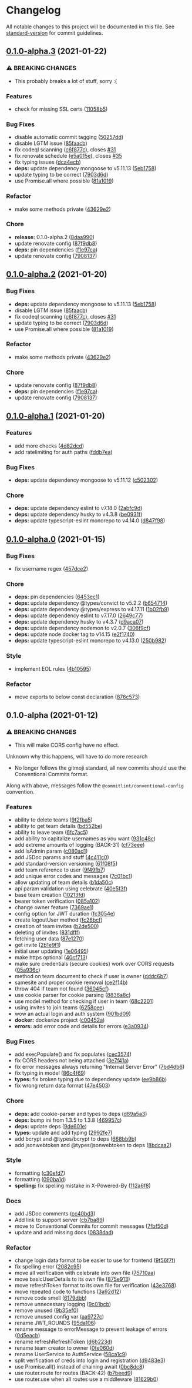 # Changelog

All notable changes to this project will be documented in this file. See [standard-version](https://github.com/conventional-changelog/standard-version) for commit guidelines.

## [0.1.0-alpha.3](https://github.com/CTFNote/backend/compare/v0.1.0-alpha.2...v0.1.0-alpha.3) (2021-01-22)


### ⚠ BREAKING CHANGES

* This probably breaks a lot of stuff, sorry :(

### Features

* check for missing SSL certs ([11058b5](https://github.com/CTFNote/backend/commit/11058b587af5103d92b7ccfff4cc78bbe8c0dc68))


### Bug Fixes

* disable automatic commit tagging ([50257dd](https://github.com/CTFNote/backend/commit/50257ddbbc02047e19d97fa6dc27f3dba6d37f50))
* disable LGTM issue ([85faacb](https://github.com/CTFNote/backend/commit/85faacba52c9a30693918c2e4581886067c43488))
* fix codeql scanning ([c6f877c](https://github.com/CTFNote/backend/commit/c6f877cd95d5a18d331b8bbe5643066d87a849b2)), closes [#31](https://github.com/CTFNote/backend/issues/31)
* fix renovate schedule ([e5a015e](https://github.com/CTFNote/backend/commit/e5a015e911183e2d0d35262b80353e6d7d50a749)), closes [#35](https://github.com/CTFNote/backend/issues/35)
* fix typing issues ([dca4ecb](https://github.com/CTFNote/backend/commit/dca4ecb67de05777c8b824755fbeba00b4871cc0))
* **deps:** update dependency mongoose to v5.11.13 ([5eb1758](https://github.com/CTFNote/backend/commit/5eb1758775903ddba9b2d6b87ba5f862b418f2d9))
* update typing to be correct ([7903d6d](https://github.com/CTFNote/backend/commit/7903d6dd24e2051ed20e52987102c58006e9ccbe))
* use Promise.all where possible ([81a1019](https://github.com/CTFNote/backend/commit/81a1019cf878e2b9236109fd857c543415c3987c))


### Refactor

* make some methods private ([43629e2](https://github.com/CTFNote/backend/commit/43629e29a5f8368c06200061d6f58dae6532716a))


### Chore

* **release:** 0.1.0-alpha.2 ([8daa990](https://github.com/CTFNote/backend/commit/8daa990782ad617cf19a964b682f625b8e231241))
* update renovate config ([87f9db8](https://github.com/CTFNote/backend/commit/87f9db8b2b16ea0e8003423ceca27a294173678e))
* **deps:** pin dependencies ([f1e97ca](https://github.com/CTFNote/backend/commit/f1e97ca839a3843bd545a51682335ee37ed6c22d))
* update renovate config ([7908137](https://github.com/CTFNote/backend/commit/790813791adfe27bf93dab26a3c591542e02ce78))

## [0.1.0-alpha.2](https://github.com/CTFNote/backend/compare/v0.1.0-alpha.1...v0.1.0-alpha.2) (2021-01-20)


### Bug Fixes

* **deps:** update dependency mongoose to v5.11.13 ([5eb1758](https://github.com/CTFNote/backend/commit/5eb1758775903ddba9b2d6b87ba5f862b418f2d9))
* disable LGTM issue ([85faacb](https://github.com/CTFNote/backend/commit/85faacba52c9a30693918c2e4581886067c43488))
* fix codeql scanning ([c6f877c](https://github.com/CTFNote/backend/commit/c6f877cd95d5a18d331b8bbe5643066d87a849b2)), closes [#31](https://github.com/CTFNote/backend/issues/31)
* update typing to be correct ([7903d6d](https://github.com/CTFNote/backend/commit/7903d6dd24e2051ed20e52987102c58006e9ccbe))
* use Promise.all where possible ([81a1019](https://github.com/CTFNote/backend/commit/81a1019cf878e2b9236109fd857c543415c3987c))


### Refactor

* make some methods private ([43629e2](https://github.com/CTFNote/backend/commit/43629e29a5f8368c06200061d6f58dae6532716a))


### Chore

* update renovate config ([87f9db8](https://github.com/CTFNote/backend/commit/87f9db8b2b16ea0e8003423ceca27a294173678e))
* **deps:** pin dependencies ([f1e97ca](https://github.com/CTFNote/backend/commit/f1e97ca839a3843bd545a51682335ee37ed6c22d))
* update renovate config ([7908137](https://github.com/CTFNote/backend/commit/790813791adfe27bf93dab26a3c591542e02ce78))

## [0.1.0-alpha.1](https://github.com/CTFNote/backend/compare/v0.1.0-alpha.0...v0.1.0-alpha.1) (2021-01-20)


### Features

* add more checks ([4d82dcd](https://github.com/CTFNote/backend/commit/4d82dcd72f136407031ffc09d6c3b2b5da3ff043))
* add ratelimiting for auth paths ([fddb7ea](https://github.com/CTFNote/backend/commit/fddb7ea3bff013383e08bb5e7e595a8c670b29c6))


### Bug Fixes

* **deps:** update dependency mongoose to v5.11.12 ([c502302](https://github.com/CTFNote/backend/commit/c502302d8d3f19119b93cec16cb4efa4cbbe4000))


### Chore

* **deps:** update dependency eslint to v7.18.0 ([2abfc9d](https://github.com/CTFNote/backend/commit/2abfc9db3a87e3e14f623902889ba1bbb7538ba1))
* **deps:** update dependency husky to v4.3.8 ([be0931f](https://github.com/CTFNote/backend/commit/be0931f7b9d08abe0b48512d2b34d0e40fc7a9fd))
* **deps:** update typescript-eslint monorepo to v4.14.0 ([d847f98](https://github.com/CTFNote/backend/commit/d847f98868451e642fc746df7f055769f0843cd5))

## [0.1.0-alpha.0](https://github.com/CTFNote/backend/compare/v0.1.0-alpha...v0.1.0-alpha.0) (2021-01-15)


### Bug Fixes

* fix username regex ([457dce2](https://github.com/CTFNote/backend/commit/457dce2f4e98adf4dac495a6aba4133b9a861c5a))


### Chore

* **deps:** pin dependencies ([6453ec1](https://github.com/CTFNote/backend/commit/6453ec1f76caf3752d403f248ae3e98329cbf491))
* **deps:** update dependency @types/convict to v5.2.2 ([b654714](https://github.com/CTFNote/backend/commit/b6547145fb19e733bdaa0bf25852c842fff8a9f7))
* **deps:** update dependency @types/express to v4.17.11 ([1b02fb9](https://github.com/CTFNote/backend/commit/1b02fb93b89c0e5db671a334630f65ced9df9d3d))
* **deps:** update dependency eslint to v7.17.0 ([2649c77](https://github.com/CTFNote/backend/commit/2649c7735f9be416e2b1f172cad0d5edac9199e8))
* **deps:** update dependency husky to v4.3.7 ([d9aca07](https://github.com/CTFNote/backend/commit/d9aca076b72f461129183f1147e5d4bbac674a7e))
* **deps:** update dependency nodemon to v2.0.7 ([306f9cf](https://github.com/CTFNote/backend/commit/306f9cf88765199f346678b5a9c8334d1011a63b))
* **deps:** update node docker tag to v14.15 ([e2f1740](https://github.com/CTFNote/backend/commit/e2f1740079f64cb4f29ffb9e1ff66cc85f399617))
* **deps:** update typescript-eslint monorepo to v4.13.0 ([250b982](https://github.com/CTFNote/backend/commit/250b9826ec4bb98954d60c909572173bf249fd90))


### Style

* implement EOL rules ([4b10595](https://github.com/CTFNote/backend/commit/4b105958c0ff56234d2c1f61739d60f1f346c02b))


### Refactor

* move exports to below const declaration ([876c573](https://github.com/CTFNote/backend/commit/876c573b77876d82b9e02fda929e15085f2776de))

## 0.1.0-alpha (2021-01-12)


### ⚠ BREAKING CHANGES

* This will make CORS config have no effect.

Unknown why this happens, will have to do more research
* No longer follows the gitmoji standard, all new commits should use the
Conventional Commits format.

Along with above, messages follow the `@commitlint/conventional-config` convention.

### Features

* ability to delete teams ([9f2fba5](https://github.com/CTFNote/backend/commit/9f2fba5949942c13dd3c61e6a0950dc48b67cb9c))
* ability to get team details ([bd552be](https://github.com/CTFNote/backend/commit/bd552beea4231b51c7737d0c1ad58624e7e6c54f))
* ability to leave team ([6fc7ac5](https://github.com/CTFNote/backend/commit/6fc7ac59410a8742dbee64c91ebc356669f04a3e))
* add ability to capitalize usernames as you want ([931c48c](https://github.com/CTFNote/backend/commit/931c48ce9b02cb823d45e728e14b714346d1ff79))
* add extreme amounts of logging (BACK-31) ([cf73eee](https://github.com/CTFNote/backend/commit/cf73eee1d8e9fbe77ecad402a755d6647af789c4))
* add isAdmin param ([c080ad1](https://github.com/CTFNote/backend/commit/c080ad1cc6c894217ea7719d02aefb490d8d0f07))
* add JSDoc params and stuff ([4c411c0](https://github.com/CTFNote/backend/commit/4c411c05108a1104afd604c6568b5e748880b55f))
* add standard-version versioning ([61f08f5](https://github.com/CTFNote/backend/commit/61f08f5af315e0dd2c25eddc926828d73d27db11))
* add team reference to user ([9f49fb7](https://github.com/CTFNote/backend/commit/9f49fb78bfc64da59382a9b7a7804204f93dfe3b))
* add unique error codes and messages ([7c01bc1](https://github.com/CTFNote/backend/commit/7c01bc187e24b47230cdeae2866352055fd1cf54))
* allow updating of team details ([b1da50c](https://github.com/CTFNote/backend/commit/b1da50c581f6e893bc7e2e7ba395c7da7322ddb3))
* api param validation using celebrate ([40e5f3f](https://github.com/CTFNote/backend/commit/40e5f3f77ab8a32b38de9ba1738afee35858a76a))
* base team creation ([10213fd](https://github.com/CTFNote/backend/commit/10213fd5683b5ce224992325b96f958372f2105e))
* bearer token verification ([085a102](https://github.com/CTFNote/backend/commit/085a1023cd98842dd8e29ab655aba644d5aa4168))
* change owner feature ([7369ae1](https://github.com/CTFNote/backend/commit/7369ae16bc078c9c2e19cd17232b97531579c5a4))
* config option for JWT duration ([fc3054e](https://github.com/CTFNote/backend/commit/fc3054eceb2595e37a4523bd160ee1c39a9b778b))
* create logoutUser method ([fc26bcf](https://github.com/CTFNote/backend/commit/fc26bcfc4751d5b1d913698fbcce72567b4e1f46))
* creation of team invites ([b2de500](https://github.com/CTFNote/backend/commit/b2de5008209947ae56514c3de8b1de4a652b7283))
* deleting of invites ([831dfff](https://github.com/CTFNote/backend/commit/831dfffb6b10ad9d79c23166284226f9e7e3c05a))
* fetching user data ([87e1270](https://github.com/CTFNote/backend/commit/87e12704dc0d2d4e2f2c08c1582aabb55bc1ed0f))
* get invite ([2b1e9f1](https://github.com/CTFNote/backend/commit/2b1e9f12dbcae2febd392482a6bf9b0718a03368))
* initial user updating ([1e06495](https://github.com/CTFNote/backend/commit/1e06495110e9443897c31579941e3ace98c49a9d))
* make https optional ([40cf713](https://github.com/CTFNote/backend/commit/40cf71326b5b757b5d8f97a37018ee3cdb4dfeca))
* make sure credentials (secure cookies) work over CORS requests ([05a936c](https://github.com/CTFNote/backend/commit/05a936c012a019896027bf5bf3a506cd19ca1dc2))
* method on team document to check if user is owner ([dddc6b7](https://github.com/CTFNote/backend/commit/dddc6b7b2b9fb403c092fd78fa2ce8db9a0978d5))
* samesite and proper cookie removal ([ce2f14b](https://github.com/CTFNote/backend/commit/ce2f14b9f02cad4402df24b456eedbf1d4a8174c))
* throw 404 if team not found ([36045cf](https://github.com/CTFNote/backend/commit/36045cf2f08af54681f26208c6e1d80910872d9e))
* use cookie parser for cookie parsing ([8836a8c](https://github.com/CTFNote/backend/commit/8836a8c8b7ee1f327a527f691cf10cb67e8b93e6))
* use model method for checking if user in team ([68c2201](https://github.com/CTFNote/backend/commit/68c22012039bee274b4bcdbba5c3cff2e8991d4a))
* using invites to join teams ([6258cee](https://github.com/CTFNote/backend/commit/6258cee75fdcb49d68a6f7068707231f714e56b1))
* wow an actual login and auth system ([901bd09](https://github.com/CTFNote/backend/commit/901bd095af158b040ef5d4f6ef293d003817ca2b))
* **docker:** dockerize project ([c00452a](https://github.com/CTFNote/backend/commit/c00452a7fd7cc582fd49603a613add47955093c7))
* **errors:** add error code and details for errors ([e3a0934](https://github.com/CTFNote/backend/commit/e3a0934824b5f303aac5d9c20a63cdfa7a35e874))


### Bug Fixes

* add execPopulate() and fix populates ([cec3574](https://github.com/CTFNote/backend/commit/cec35745fea36850f2fa101dee02d06561457922))
* fix CORS headers not being attached ([3e7f41a](https://github.com/CTFNote/backend/commit/3e7f41ae216655e7a1ac6209b4d9a90e713101fa))
* fix error messages always returning "Internal Server Error" ([7bd4db6](https://github.com/CTFNote/backend/commit/7bd4db6dcd1ac4312f2f6453fb253aade01acc89))
* fix typing in model ([86c4f69](https://github.com/CTFNote/backend/commit/86c4f6910997e77c55694ed5a20c03403a8adbe0))
* **types:** fix broken typing due to dependency update ([ee9b86b](https://github.com/CTFNote/backend/commit/ee9b86b2de22f42a79297a5e739cc262082a0fc6))
* fix wrong return data format ([47e4503](https://github.com/CTFNote/backend/commit/47e4503d01be54bcc0fd240d6a4410e0cab4f103))


### Chore

* **deps:** add cookie-parser and types to deps ([d69a5a3](https://github.com/CTFNote/backend/commit/d69a5a3c7d2ed681a52448f774e056972bb3c90c))
* **deps:** bump ini from 1.3.5 to 1.3.8 ([469957c](https://github.com/CTFNote/backend/commit/469957c80288a519e03e04f00ecf127bb588393e))
* **deps:** update deps ([9de601e](https://github.com/CTFNote/backend/commit/9de601ec67d8cfbe7489f0788ba28dda0ba914ce))
* **types:** update and add typing ([2992fe7](https://github.com/CTFNote/backend/commit/2992fe7e9afb3d7a41d87808a96f940789a5b49d))
* add bcrypt and @types/bcrypt to deps ([668bb9b](https://github.com/CTFNote/backend/commit/668bb9bd6908d45a62367464bf4f4a251528f502))
* add jsonwebtoken and @types/jsonwebtoken to deps ([8bdcaa2](https://github.com/CTFNote/backend/commit/8bdcaa2d0048184386482cb63636104c51721c74))


### Style

* formatting ([c30efd7](https://github.com/CTFNote/backend/commit/c30efd791c35fcf98c93bf48f1f1db11ae710524))
* formatting ([090ba1d](https://github.com/CTFNote/backend/commit/090ba1d2a8bca26142f88be9c1e1c277166f0cc5))
* **spelling:** fix spelling mistake in X-Powered-By ([112a6f8](https://github.com/CTFNote/backend/commit/112a6f8f478731727327952a83d7a093e8bd716f))


### Docs

* add JSDoc comments ([cc40bd3](https://github.com/CTFNote/backend/commit/cc40bd33f7461646aed3244cd053bb6f31098691))
* Add link to support server ([cb7ba89](https://github.com/CTFNote/backend/commit/cb7ba897796aa7747351105d9a10236b2bb6e5ed))
* move to Conventional Commits for commit messages ([7fbf50d](https://github.com/CTFNote/backend/commit/7fbf50dcc90b23fe8123cd00778d09386191f200))
* update and add missing docs ([0838dad](https://github.com/CTFNote/backend/commit/0838dad0fb8a30dc5b911157ad51a7227431231c))


### Refactor

* change login data format to be easier to use for frontend ([9f56f7f](https://github.com/CTFNote/backend/commit/9f56f7ff007659ea57381c2718dca0cb58e45ba3))
* fix spelling error ([2082c95](https://github.com/CTFNote/backend/commit/2082c955457f003a50be296690aae9df6a32193c))
* move all verification with celebrate into own file ([75710aa](https://github.com/CTFNote/backend/commit/75710aa04b046ad797f24421a446e8053f3400be))
* move basicUserDetails to its own file ([875e913](https://github.com/CTFNote/backend/commit/875e913c17f06619cb718ad14ad46f656abacec4))
* move refreshToken format to its own file for verification ([43e3768](https://github.com/CTFNote/backend/commit/43e3768e8df736f0800ae3596ef3fe045cb55ffb))
* move repeated code to functions ([3a92d12](https://github.com/CTFNote/backend/commit/3a92d12d86b387c854995216eb8b18de0dfed74d))
* remove code smell ([6179dbb](https://github.com/CTFNote/backend/commit/6179dbbe2bb93369b5cb8c52cff29d0f22b1937a))
* remove unnecessary logging ([9c01bcb](https://github.com/CTFNote/backend/commit/9c01bcb9b52f11a45e4f7ba6bc52d4fdb5cc9ce2))
* remove unused ([9b35ef0](https://github.com/CTFNote/backend/commit/9b35ef05f03c473c3b698e03c0ed8ec5c7429708))
* remove unused config var ([aa9727c](https://github.com/CTFNote/backend/commit/aa9727ca3d8e3ea36425b93c7868044f0227e15f))
* rename JWT_ROUNDS ([95da106](https://github.com/CTFNote/backend/commit/95da106241a384d49926bffa53930f1072620a7d))
* rename message to errorMessage to prevent leakage of errors ([0d5eacb](https://github.com/CTFNote/backend/commit/0d5eacb3a79c962a65e96cd2275ad04ca150c9e1))
* rename refreshRefreshToken ([d6b223d](https://github.com/CTFNote/backend/commit/d6b223d55bee9631c95ed87f78a4c1ad7a403e74))
* rename team creator to owner ([0fe060d](https://github.com/CTFNote/backend/commit/0fe060da6fbca52e9eaacb9ef1a925b5b916f5f9))
* rename UserService to AuthService ([58ca1c9](https://github.com/CTFNote/backend/commit/58ca1c9b21038bb3bb834f4d8f1e62ed69456f1c))
* split verification of creds into login and registration ([d9483e3](https://github.com/CTFNote/backend/commit/d9483e3f6ecdb0ca84a9b1a17299d283d30b0637))
* use Promise.all() instead of chaining await ([0bc8dc8](https://github.com/CTFNote/backend/commit/0bc8dc86683b216a7b8bb09a4d3391c2472f7f4f))
* use router.route for routes (BACK-42) ([b7beed9](https://github.com/CTFNote/backend/commit/b7beed988c148c6912691fcbc291064686e03228))
* use router.use when all routes use a middleware ([81629b0](https://github.com/CTFNote/backend/commit/81629b0f4cc3321a0a0535d36082c0c0ed695596))
